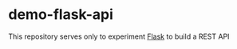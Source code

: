# demo-flask-api

This repository serves only to experiment [Flask](http://flask.pocoo.org) to build a REST API